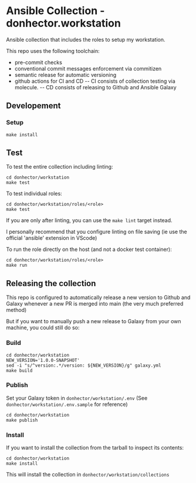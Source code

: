 # Ansible Collection - donhector.workstation

Ansible collection that includes the roles to setup my workstation.

This repo uses the following toolchain:

- pre-commit checks
- conventional commit messages enforcement via commitizen
- semantic release for automatic versioning
- github actions for CI and CD
  -- CI consists of collection testing via molecule.
  -- CD consists of releasing to Github and Ansible Galaxy

## Developement

### Setup

```shell
make install
```

## Test

To test the entire collection including linting:

```shell
cd donhector/workstation
make test
```

To test individual roles:

```shell
cd donhector/workstation/roles/<role>
make test
```

If you are only after linting, you can use the `make lint` target instead.

I personally recommend that you configure linting on file saving (ie use the official 'ansible' extension in VScode)

To run the role directly on the host (and not a docker test container):

```shell
cd donhector/workstation/roles/<role>
make run
```

## Releasing the collection

This repo is configured to automatically release a new version to Github and Galaxy whenever a new PR is merged into main (the very much preferred method)

But if you want to manually push a new release to Galaxy from your own machine, you could still do so:

### Build

```shell
cd donhector/workstation
NEW_VERSION='1.0.0-SNAPSHOT'
sed -i "s/^version:.*/version: ${NEW_VERSION}/g" galaxy.yml
make build
```

### Publish

Set your Galaxy token in `donhector/workstation/.env` (See `donhector/workstation/.env.sample` for reference)

```shell
cd donhector/workstation
make publish
```

### Install

If you want to install the collection from the tarball to inspect its contents:

```shell
cd donhector/workstation
make install
```

This will install the collection in `donhector/workstation/collections`
